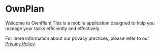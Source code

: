 # OwnPlan

Welcome to OwnPlan! This is a mobile application designed to help you manage your tasks efficiently and effectively.

For more information about our privacy practices, please refer to our [Privacy Policy](privacy_policy.md).
